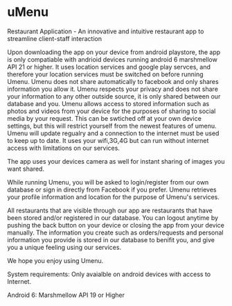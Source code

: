 # uMenu
Restaurant Application - An innovative and intuitive restaurant app to streamline client-staff interaction

Upon downloading the app on your device from android playstore, the app is only compatiable with andrioid devices running android 6 marshmellow 
API 21 or higher.
It uses location services and google play servces, and therefore your location services must be switched on before running Umenu.
Umenu does not share automatically to facebook and only shares information you allow it.
Umenu respects your privacy and does not share your information to any other outside source, it is only shared between our database and you.
Umenu allows access to stored information such as photos and videos from your device for the purposes of sharing to social media 
by your request. This can be swtiched off at your own device settings, but this will restrict yourself from the newest features of umenu.
Umenu will update regualry and a connection to the internet must be used to keep up to date.
It uses your wifi,3G,4G but can run without internet access with limitations on our services.

The app uses your devices camera as well for instant sharing of images you want shared.

While running Umenu, you will be asked to login/register from our own database or sign in directly from Facebook if you prefer. 
Umenu retrieves your profile information and location for the purpose of Umenu's services.

All restaurants that are visible through our app are restaurants that have been stored and/or registered in our database.
You can logout anytime by pushing the back button on your device or closing the app from your device manually. 
The information you create such as orders/requests and personal information you provide is stored in our database to benifit you, and
give you a unique feeling using our services.

We hope you enjoy using Umenu.

System requirements:
Only avaialble on android devices with access to Internet.

Android 6: Marshmellow API 19 or Higher


